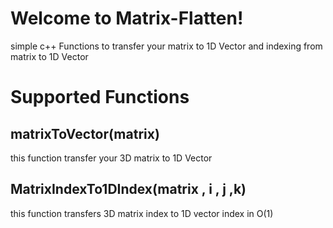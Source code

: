 # Welcome to Matrix-Flatten!

simple c++ Functions to transfer your matrix to 1D Vector and indexing from matrix to 1D Vector


# Supported Functions



## matrixToVector(matrix)

this function transfer your 3D matrix to 1D Vector

## MatrixIndexTo1DIndex(matrix , i , j ,k)

this function transfers 3D matrix index to 1D vector index in O(1)
